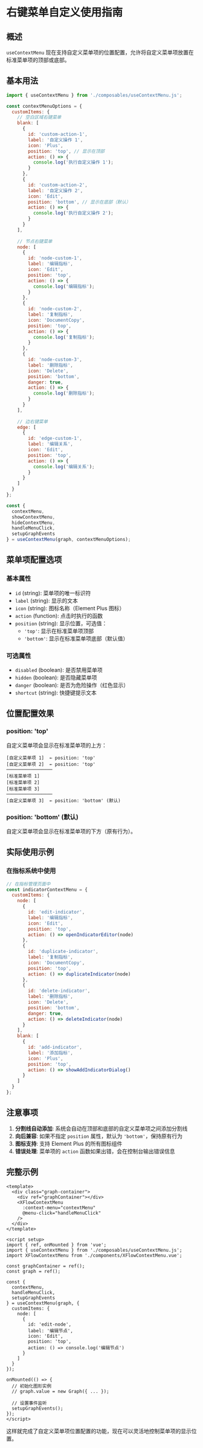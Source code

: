 # 右键菜单自定义使用指南

## 概述

`useContextMenu` 现在支持自定义菜单项的位置配置，允许将自定义菜单项放置在标准菜单项的顶部或底部。

## 基本用法

```javascript
import { useContextMenu } from './composables/useContextMenu.js';

const contextMenuOptions = {
  customItems: {
    // 空白区域右键菜单
    blank: [
      {
        id: 'custom-action-1',
        label: '自定义操作 1',
        icon: 'Plus',
        position: 'top', // 显示在顶部
        action: () => {
          console.log('执行自定义操作 1');
        }
      },
      {
        id: 'custom-action-2',
        label: '自定义操作 2',
        icon: 'Edit',
        position: 'bottom', // 显示在底部（默认）
        action: () => {
          console.log('执行自定义操作 2');
        }
      }
    ],
    
    // 节点右键菜单
    node: [
      {
        id: 'node-custom-1',
        label: '编辑指标',
        icon: 'Edit',
        position: 'top',
        action: () => {
          console.log('编辑指标');
        }
      },
      {
        id: 'node-custom-2',
        label: '复制指标',
        icon: 'DocumentCopy',
        position: 'top',
        action: () => {
          console.log('复制指标');
        }
      },
      {
        id: 'node-custom-3',
        label: '删除指标',
        icon: 'Delete',
        position: 'bottom',
        danger: true,
        action: () => {
          console.log('删除指标');
        }
      }
    ],
    
    // 边右键菜单
    edge: [
      {
        id: 'edge-custom-1',
        label: '编辑关系',
        icon: 'Edit',
        position: 'top',
        action: () => {
          console.log('编辑关系');
        }
      }
    ]
  }
};

const {
  contextMenu,
  showContextMenu,
  hideContextMenu,
  handleMenuClick,
  setupGraphEvents
} = useContextMenu(graph, contextMenuOptions);
```

## 菜单项配置选项

### 基本属性

- `id` (string): 菜单项的唯一标识符
- `label` (string): 显示的文本
- `icon` (string): 图标名称（Element Plus 图标）
- `action` (function): 点击时执行的函数
- `position` (string): 显示位置，可选值：
  - `'top'`: 显示在标准菜单项顶部
  - `'bottom'`: 显示在标准菜单项底部（默认值）

### 可选属性

- `disabled` (boolean): 是否禁用菜单项
- `hidden` (boolean): 是否隐藏菜单项
- `danger` (boolean): 是否为危险操作（红色显示）
- `shortcut` (string): 快捷键提示文本

## 位置配置效果

### position: 'top'
自定义菜单项会显示在标准菜单项的上方：

```
[自定义菜单项 1]  ← position: 'top'
[自定义菜单项 2]  ← position: 'top'
─────────────────
[标准菜单项 1]
[标准菜单项 2]
[标准菜单项 3]
─────────────────
[自定义菜单项 3]  ← position: 'bottom' (默认)
```

### position: 'bottom' (默认)
自定义菜单项会显示在标准菜单项的下方（原有行为）。

## 实际使用示例

### 在指标系统中使用

```javascript
// 在指标管理页面中
const indicatorContextMenu = {
  customItems: {
    node: [
      {
        id: 'edit-indicator',
        label: '编辑指标',
        icon: 'Edit',
        position: 'top',
        action: () => openIndicatorEditor(node)
      },
      {
        id: 'duplicate-indicator',
        label: '复制指标',
        icon: 'DocumentCopy',
        position: 'top',
        action: () => duplicateIndicator(node)
      },
      {
        id: 'delete-indicator',
        label: '删除指标',
        icon: 'Delete',
        position: 'bottom',
        danger: true,
        action: () => deleteIndicator(node)
      }
    ],
    blank: [
      {
        id: 'add-indicator',
        label: '添加指标',
        icon: 'Plus',
        position: 'top',
        action: () => showAddIndicatorDialog()
      }
    ]
  }
};
```

## 注意事项

1. **分割线自动添加**: 系统会自动在顶部和底部的自定义菜单项之间添加分割线
2. **向后兼容**: 如果不指定 `position` 属性，默认为 `'bottom'`，保持原有行为
3. **图标支持**: 支持 Element Plus 的所有图标组件
4. **错误处理**: 菜单项的 `action` 函数如果出错，会在控制台输出错误信息

## 完整示例

```vue
<template>
  <div class="graph-container">
    <div ref="graphContainer"></div>
    <XFlowContextMenu
      :context-menu="contextMenu"
      @menu-click="handleMenuClick"
    />
  </div>
</template>

<script setup>
import { ref, onMounted } from 'vue';
import { useContextMenu } from './composables/useContextMenu.js';
import XFlowContextMenu from './components/XFlowContextMenu.vue';

const graphContainer = ref();
const graph = ref();

const {
  contextMenu,
  handleMenuClick,
  setupGraphEvents
} = useContextMenu(graph, {
  customItems: {
    node: [
      {
        id: 'edit-node',
        label: '编辑节点',
        icon: 'Edit',
        position: 'top',
        action: () => console.log('编辑节点')
      }
    ]
  }
});

onMounted(() => {
  // 初始化图形实例
  // graph.value = new Graph({ ... });
  
  // 设置事件监听
  setupGraphEvents();
});
</script>
```

这样就完成了自定义菜单项位置配置的功能，现在可以灵活地控制菜单项的显示位置。
